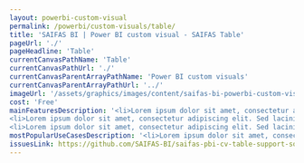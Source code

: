 ```yaml
---
layout: powerbi-custom-visual
permalink: /powerbi/custom-visuals/table/
title: 'SAIFAS BI | Power BI custom visual - SAIFAS Table'
pageUrl: './'
pageHeadline: 'Table'
currentCanvasPathName: 'Table'
currentCanvasPathUrl: './'
currentCanvasParentArrayPathName: 'Power BI custom visuals'
currentCanvasParentArrayPathUrl: '../'
imageUrl: '/assets/graphics/images/content/saifas-bi-powerbi-custom-visuals/saifas-bi-pbi-cv-table-120px-120px.png'
cost: 'Free'
mainFeaturesDescription: '<li>Lorem ipsum dolor sit amet, consectetur adipiscing elit. Sed lacinia congue elementum. Nulla posuere eu lectus et hendrerit. Nunc et fermentum libero. Donec sed euismod erat, vel cursus eros. Etiam at vestibulum risus. Sed sed sollicitudin lorem. Aliquam et molestie nulla, a consequat tortor. Suspendisse aliquet fringilla malesuada. Curabitur sed malesuada velit, a pellentesque libero. Praesent finibus ex sit amet lectus cursus lobortis.</li>
<li>Lorem ipsum dolor sit amet, consectetur adipiscing elit. Sed lacinia congue elementum. Nulla posuere eu lectus et hendrerit. Nunc et fermentum libero. Donec sed euismod erat, vel cursus eros. Etiam at vestibulum risus. Sed sed sollicitudin lorem. Aliquam et molestie nulla, a consequat tortor. Suspendisse aliquet fringilla malesuada. Curabitur sed malesuada velit, a pellentesque libero. Praesent finibus ex sit amet lectus cursus lobortis.</li>
<li>Lorem ipsum dolor sit amet, consectetur adipiscing elit. Sed lacinia congue elementum. Nulla posuere eu lectus et hendrerit. Nunc et fermentum libero. Donec sed euismod erat, vel cursus eros. Etiam at vestibulum risus. Sed sed sollicitudin lorem. Aliquam et molestie nulla, a consequat tortor. Suspendisse aliquet fringilla malesuada. Curabitur sed malesuada velit, a pellentesque libero. Praesent finibus ex sit amet lectus cursus lobortis.</li>'
mostPopularUseCasesDescription: '<li>Lorem ipsum dolor sit amet, consectetur adipiscing elit. Sed lacinia congue elementum. Nulla posuere eu lectus et hendrerit. Nunc et fermentum libero. Donec sed euismod erat, vel cursus eros. Etiam at vestibulum risus. Sed sed sollicitudin lorem. Aliquam et molestie nulla, a consequat tortor. Suspendisse aliquet fringilla malesuada. Curabitur sed malesuada velit, a pellentesque libero. Praesent finibus ex sit amet lectus cursus lobortis.</li>'
issuesLink: https://github.com/SAIFAS-BI/saifas-pbi-cv-table-support-source/issues
---
```

